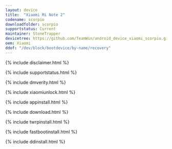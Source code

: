```yaml
---
layout: device
title:  "Xiaomi Mi Note 2"
codename: scorpio
downloadfolder: scorpio
supportstatus: Current
maintainer: StoneTrapper
devicetree: https://github.com/TeamWin/android_device_xiaomi_scorpio.git
oem: Xiaomi
ddof: "/dev/block/bootdevice/by-name/recovery"
---
```


{% include disclaimer.html %}

{% include supportstatus.html %}

{% include dmverity.html %}

{% include xiaomiunlock.html %}

{% include appinstall.html %}

{% include download.html %}

{% include twrpinstall.html %}

{% include fastbootinstall.html %}

{% include ddinstall.html %}
